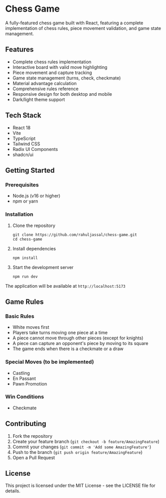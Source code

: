 # Chess Game

A fully-featured chess game built with React, featuring a complete implementation of chess rules, piece movement validation, and game state management.

## Features

- Complete chess rules implementation
- Interactive board with valid move highlighting
- Piece movement and capture tracking
- Game state management (turns, check, checkmate)
- Material advantage calculation
- Comprehensive rules reference
- Responsive design for both desktop and mobile
- Dark/light theme support

## Tech Stack

- React 18
- Vite
- TypeScript
- Tailwind CSS
- Radix UI Components
- shadcn/ui

## Getting Started

### Prerequisites

- Node.js (v16 or higher)
- npm or yarn

### Installation

1. Clone the repository
   ```
   git clone https://github.com/rahuljassal/chess-game.git
   cd chess-game
   ```

2. Install dependencies
   ```
   npm install
   ```
4. Start the development server
   ```
   npm run dev
   ```
The application will be available at `http://localhost:5173`

## Game Rules

### Basic Rules

- White moves first
- Players take turns moving one piece at a time
- A piece cannot move through other pieces (except for knights)
- A piece can capture an opponent's piece by moving to its square
- The game ends when there is a checkmate or a draw

### Special Moves (to be implemented)

- Castling
- En Passant
- Pawn Promotion

### Win Conditions

- Checkmate

## Contributing

1. Fork the repository
2. Create your feature branch (`git checkout -b feature/AmazingFeature`)
3. Commit your changes (`git commit -m 'Add some AmazingFeature'`)
4. Push to the branch (`git push origin feature/AmazingFeature`)
5. Open a Pull Request

## License

This project is licensed under the MIT License - see the LICENSE file for details.


